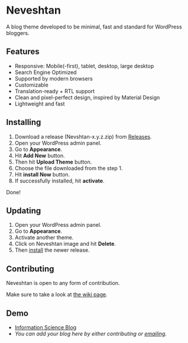 # Neveshtan
A blog theme developed to be minimal, fast and standard for WordPress bloggers.

## Features
* Responsive: Mobile(-first), tablet, desktop, large desktop
* Search Engine Optimized
* Supported by modern browsers
* Customizable
* Translation-ready + RTL support
* Clean and pixel-perfect design, inspired by Material Design
* Lightweight and fast

## Installing
1. Download a release (Nevshtan-x.y.z.zip) from [Releases](https://github.com/eaoui/Neveshtan/releases).
2. Open your WordPress admin panel.
3. Go to **Appearance**.
4. Hit **Add New** button.
5. Then hit **Upload Theme** button.
6. Choose the file downloaded from the step 1.
7. Hit **install Now** button.
8. If successfully installed, hit **activate**.

Done!

## Updating
1. Open your WordPress admin panel.
2. Go to **Appearance**.
3. Activate another theme.
4. Click on Neveshtan image and hit **Delete**.
5. Then [install](#installing) the newer release.

## Contributing

Neveshtan is open to any form of contribution.

Make sure to take a look at [the wiki page](https://github.com/eaoui/Neveshtan/wiki).


## Demo

* [Information Science Blog](https://info-sci.ir)
* _You can add your blog here by either contributing or [emailing](mailto:ehsanrouhi@live.com)._
